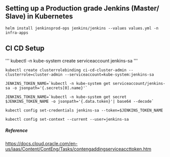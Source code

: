 ## Setting up a Production grade Jenkins (Master/ Slave) in Kubernetes

```
helm install jenkinsprod-ops jenkins/jenkins --values values.yml -n infra-apps
```

## CI CD Setup

'''
kubectl -n kube-system create serviceaccount jenkins-sa
'''

```
kubectl create clusterrolebinding ci-cd-cluster-admin --clusterrole=cluster-admin --serviceaccount=kube-system:jenkins-sa
```

```
JENKINS_TOKEN_NAME=`kubectl -n kube-system get serviceaccount/jenkins-sa -o jsonpath='{.secrets[0].name}'`
```

```
JENKINS_TOKEN_NAME=`kubectl -n kube-system get secret $JENKINS_TOKEN_NAME -o jsonpath='{.data.token}'| base64 --decode`
```

```
kubectl config set-credentials jenkins-sa --token=$JENKINS_TOKEN_NAME
```

```
kubectl config set-context --current --user=jenkins-sa
```

##### Reference
https://docs.cloud.oracle.com/en-us/iaas/Content/ContEng/Tasks/contengaddingserviceaccttoken.htm